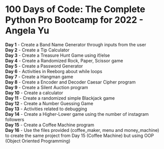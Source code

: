 # 100 Days of Code: The Complete Python Pro Bootcamp for 2022 - Angela Yu

**Day 1** - Create a Band Name Generator through inputs from the user<br/>
**Day 2** - Create a Tip Calculator<br/>
**Day 3** - Create a Treasure Hunt Game using if/else<br/>
**Day 4** - Create a Randomized Rock, Paper, Scissor game<br/>
**Day 5** - Create a Password Generator<br/>
**Day 6** - Activities in Reeborg about while loops <br/>
**Day 7** - Create a Hangman game<br/>
**Day 8** - Create a Encoder and Decoder Caesar Cipher program<br/>
**Day 9** - Create a Silent Auction program<br/>
**Day 10** - Create a calculator<br/>
**Day 11** - Create a randomized simple Blackjack game<br/>
**Day 12** - Create a Number Guessing Game<br/>
**Day 13** - Activities related to debugging<br/>
**Day 14** - Create a Higher-Lower game using the number of instagram followers <br/>
**Day 15** - Create a Coffee Machine program<br/>
**Day 16** - Use the files provided (coffee_maker, menu and money_machine) to create the same project from Day 15 (Coffee Machine) but using OOP (Object Oriented Programming)
